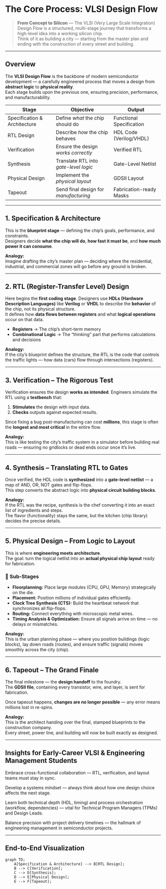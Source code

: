 #  The Core Process: VLSI Design Flow

> **From Concept to Silicon** — The VLSI (Very Large Scale Integration) Design Flow is a structured, multi-stage journey that transforms a high-level idea into a working silicon chip.  
> Think of it as building a city — starting from the master plan and ending with the construction of every street and building.

---

##  Overview

The **VLSI Design Flow** is the backbone of modern semiconductor development — a carefully engineered process that moves a design from **abstract logic** to **physical reality**.  
Each stage builds upon the previous one, ensuring precision, performance, and manufacturability.

| Stage | Objective | Output |
|-------|------------|---------|
| Specification & Architecture | Define *what* the chip should do | Functional Specification |
| RTL Design | Describe *how* the chip behaves | HDL Code (Verilog/VHDL) |
| Verification | Ensure the design *works correctly* | Verified RTL |
| Synthesis | Translate RTL into *gate-level logic* | Gate-Level Netlist |
| Physical Design | Implement the *physical layout* | GDSII Layout |
| Tapeout | Send final design for *manufacturing* | Fabrication-ready Masks |

---

##  1. Specification & Architecture

This is the **blueprint stage** — defining the chip’s goals, performance, and constraints.  
Designers decide **what the chip will do**, **how fast it must be**, and **how much power it can consume**.

**Analogy:**  
Imagine drafting the city’s master plan — deciding where the residential, industrial, and commercial zones will go before any ground is broken.

---

## 2. RTL (Register-Transfer Level) Design

Here begins the **first coding stage**. Designers use **HDLs (Hardware Description Languages)** like **Verilog** or **VHDL** to describe the **behavior** of the chip, not its physical structure.  
It defines how **data flows between registers** and what **logical operations** occur on that data.

- **Registers** → The chip’s short-term memory  
- **Combinational Logic** → The “thinking” part that performs calculations and decisions  

**Analogy:**  
If the city’s blueprint defines the structure, the RTL is the code that controls the traffic lights — how data (cars) flow through intersections (registers).

---

## 3. Verification – The Rigorous Test

Verification ensures the design **works as intended**. Engineers simulate the RTL using a **testbench** that:

1. **Stimulates** the design with input data.  
2. **Checks** outputs against expected results.  

Since fixing a bug post-manufacturing can cost **millions**, this stage is often the **longest and most critical** in the entire flow.

**Analogy:**  
This is like testing the city’s traffic system in a simulator before building real roads — ensuring no gridlocks or dead ends occur once it’s live.

---

##  4. Synthesis – Translating RTL to Gates

Once verified, the HDL code is **synthesized** into a **gate-level netlist** — a map of AND, OR, NOT gates and flip-flops.  
This step converts the abstract logic into **physical circuit building blocks**.

**Analogy:**  
If the RTL was the recipe, synthesis is the chef converting it into an exact list of ingredients and steps.  
The flavor (functionality) stays the same, but the kitchen (chip library) decides the precise details.

---

##  5. Physical Design – From Logic to Layout

This is where **engineering meets architecture**.  
The goal: turn the logical netlist into an **actual physical chip layout** ready for fabrication.

### 🔹 Sub-Stages
- **Floorplanning:** Place large modules (CPU, GPU, Memory) strategically on the die.  
- **Placement:** Position millions of individual gates efficiently.  
- **Clock Tree Synthesis (CTS):** Build the heartbeat network that synchronizes all flip-flops.  
- **Routing:** Connect everything with microscopic metal wires.  
- **Timing Analysis & Optimization:** Ensure all signals arrive on time — no delays or mismatches.  

**Analogy:**  
This is the urban planning phase — where you position buildings (logic blocks), lay down roads (routes), and ensure traffic (signals) moves smoothly across the city (chip).

---

##  6. Tapeout – The Grand Finale

The final milestone — the **design handoff** to the foundry.  
The **GDSII file**, containing every transistor, wire, and layer, is sent for fabrication.

Once tapeout happens, **changes are no longer possible** — any error means millions lost in re-spins.

**Analogy:**  
This is the architect handing over the final, stamped blueprints to the construction company.  
Every street, power line, and building will now be built exactly as designed.

---
## Insights for Early-Career VLSI & Engineering Management Students

Embrace cross-functional collaboration — RTL, verification, and layout teams must stay in sync.

Develop a systems mindset — always think about how one design choice affects the next stage.

Learn both technical depth (HDL, timing) and process orchestration (workflow, dependencies) — vital for Technical Program Managers (TPMs) and Design Leads.

Balance precision with project delivery timelines — the hallmark of engineering management in semiconductor projects.

---
## End-to-End Visualization

```mermaid
graph TD;
    A[Specification & Architecture] --> B[RTL Design];
    B --> C[Verification];
    C --> D[Synthesis];
    D --> E[Physical Design];
    E --> F[Tapeout];
